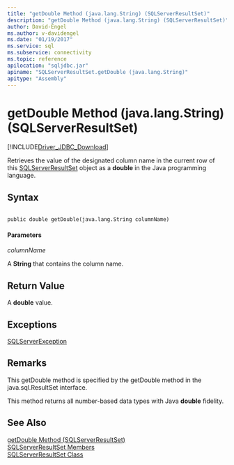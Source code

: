 ```yaml
---
title: "getDouble Method (java.lang.String) (SQLServerResultSet)"
description: "getDouble Method (java.lang.String) (SQLServerResultSet)"
author: David-Engel
ms.author: v-davidengel
ms.date: "01/19/2017"
ms.service: sql
ms.subservice: connectivity
ms.topic: reference
apilocation: "sqljdbc.jar"
apiname: "SQLServerResultSet.getDouble (java.lang.String)"
apitype: "Assembly"
---
```

# getDouble Method (java.lang.String) (SQLServerResultSet)
[!INCLUDE[Driver_JDBC_Download](../../../includes/driver_jdbc_download.md)]

  Retrieves the value of the designated column name in the current row of this [SQLServerResultSet](../../../connect/jdbc/reference/sqlserverresultset-class.md) object as a **double** in the Java programming language.  
  
## Syntax  
  
```  
  
public double getDouble(java.lang.String columnName)  
```  
  
#### Parameters  
 *columnName*  
  
 A **String** that contains the column name.  
  
## Return Value  
 A **double** value.  
  
## Exceptions  
 [SQLServerException](../../../connect/jdbc/reference/sqlserverexception-class.md)  
  
## Remarks  
 This getDouble method is specified by the getDouble method in the java.sql.ResultSet interface.  
  
 This method returns all number-based data types with Java **double** fidelity.  
  
## See Also  
 [getDouble Method &#40;SQLServerResultSet&#41;](../../../connect/jdbc/reference/getdouble-method-sqlserverresultset.md)   
 [SQLServerResultSet Members](../../../connect/jdbc/reference/sqlserverresultset-members.md)   
 [SQLServerResultSet Class](../../../connect/jdbc/reference/sqlserverresultset-class.md)  
  
  
